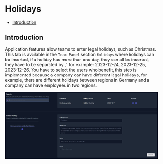 # Holidays

- [Introduction](#introduction)

<a name="introduction"></a>
## Introduction

Application features allow teams to enter legal holidays, such as Christmas.
This tab is available in the `Team Panel` section `Holidays` where holidays can be inserted, if a holiday has more than one day, they can all be inserted, they have to be separated by ',' for example: 2023-12-24, 2023-12-25, 2023-12-26.
You have to select the users who benefit, this step is implemented because a company can have different legal holidays, for example, there are different holidays between regions in Germany and a company can have employees in two regions.

![Holidays](https://raw.githubusercontent.com/custura/docs/main/preview/holidays.jpg)
